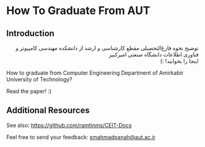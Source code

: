 # How To Graduate From AUT
## Introduction
<p dir="rtl">
توضیح نحوه فارغ‌التحصیلی مقطع کارشناسی و ارشد از دانشکده مهندسی کامپیوتر و فناوری اطلاعات دانشگاه صنعتی امیرکبیر
<br>
اینجا را بخوانید! :)
</p>

<p>
How to graduate from Computer Engineering Department of Amirkabir University of Technology? 


Read the paper! :)
</p>

## Additional Resources

See also: https://github.com/ramtinms/CEIT-Docs

Feel free to send your feedback: smahmadpanah@aut.ac.ir
